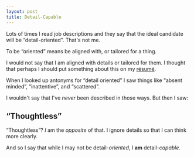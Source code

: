 ```yaml
---
layout: post
title: Detail-Capable
---
```


Lots of times I read job descriptions and they say that the ideal candidate will be &ldquo;detail-oriented&rdquo;. That's not me.

To be &ldquo;oriented&rdquo; means be aligned with, or tailored for a thing.

I would not say that I am aligned with details or tailored for them. I thought that perhaps I should put something about this on my [résumé](/resume.html).

When I looked up antonyms for &ldquo;detail oriented&rdquo; I saw things like &ldquo;absent minded&rdquo;, &ldquo;inattentive&rdquo;, and &ldquo;scattered&rdquo;.

I wouldn't say that I've _never_ been described in those ways.
But then I saw:

## &ldquo;Thoughtless&rdquo;

&ldquo;Thoughtless&rdquo;? _I_ am the _opposite_ of that. I ignore details so that I can think more clearly.

And so I say that while I may not be detail-<em>oriented</em>, I **am** detail-<em>capable.</em>
